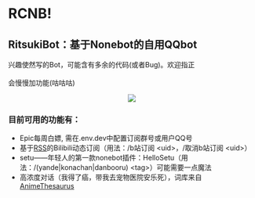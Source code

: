 # RCNB! 
## RitsukiBot：基于Nonebot的自用QQbot
兴趣使然写的Bot，可能含有多余的代码(或者Bug)。欢迎指正</br></br>
会慢慢加功能(咕咕咕)
<p align="center">
  <a href="https://s2.loli.net/2022/02/23/Jb2ujGRMfy7AChI.jpg">
    <img src="https://s2.loli.net/2022/02/23/Jb2ujGRMfy7AChI.jpg">
  </a>
</p>

### 目前可用的功能有：</br>
- Epic每周白嫖, 需在.env.dev中配置订阅群号或用户QQ号
- 基于[RSS](https://github.com/DIYgod/RSSHub)的Bilibili动态订阅（用法：/b站订阅&nbsp;\<uid\>，/取消b站订阅&nbsp;\<uid\>）
- setu——年轻人的第一款nonebot插件：HelloSetu（用法：/(yande|konachan|danbooru)&nbsp;\<tag\>）可能需要一点魔法
- 高浓度对话（我得了癌，带我去宠物医院安乐死），词库来自[AnimeThesaurus](https://github.com/Kyomotoi/AnimeThesaurus)

